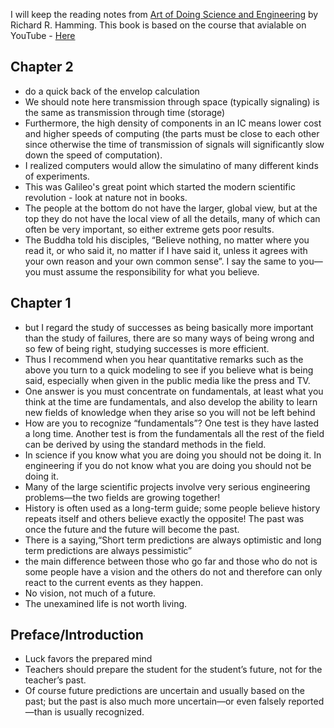 I will keep the reading notes from [Art of Doing Science and Engineering](https://www.amazon.com/Art-Doing-Science-Engineering-Learning/dp/9056995006) by Richard R. Hamming. This book is based on the course that avialable on YouTube - [Here](https://www.youtube.com/playlist?list=PL2FF649D0C4407B30)

## Chapter 2
* do a quick back of the envelop calculation
* We should note here transmission through space (typically signaling) is the same as transmission through time (storage)
* Furthermore, the high density of components in an IC means lower cost and higher speeds of computing (the parts must be close to each other since otherwise the time of transmission of signals will significantly slow down the speed of computation). 
* I realized computers would allow the simulatino of many different kinds of experiments. 
* This was Galileo's great point which started the modern scientific revolution - look at nature not in books. 
* The people at the bottom do not have the larger, global view, but at the top they do not have the local view of all the details, many of which can often be very important, so either extreme gets poor results.
* The Buddha told his disciples, “Believe nothing, no matter where you read it, or who said it, no matter if I have said it, unless it agrees with your own reason and your own common sense”. I say the same to you—you must assume the responsibility for what you believe.

## Chapter 1
* but I regard the study of successes as being basically more important than the study of failures, there are so many ways of being wrong and so few of being right, studying successes is more efficient. 
* Thus I recommend when you hear quantitative remarks such as the above you turn to a quick modeling to see if you believe what is being said, especially when given in the public media like the press and TV.
* One answer is you must concentrate on fundamentals, at least what you think at the time are fundamentals, and also develop the ability to learn new fields of knowledge when they arise so you will not be left behind
* How are you to recognize “fundamentals”? One test is they have lasted a long time. Another test is from the fundamentals all the rest of the field can be derived by using the standard methods in the field.
* In science if you know what you are doing you should not be doing it. In engineering if you do not know what you are doing you should not be doing it.
* Many of the large scientific projects involve very serious engineering problems—the two fields are growing together!
* History is often used as a long-term guide; some people believe history repeats itself and others believe exactly the opposite! The past was once the future and the future will become the past.
* There is a saying,“Short term predictions are always optimistic and long term predictions are always pessimistic”
* the main difference between those who go far and those who do not is some people have a vision and the others do not and therefore can only react to the current events as they happen.
* No vision, not much of a future.
* The unexamined life is not worth living.

## Preface/Introduction
* Luck favors the prepared mind
* Teachers should prepare the student for the student’s future, not for the teacher’s past.
* Of course future predictions are uncertain and usually based on the past; but the past is also much more uncertain—or even falsely reported—than is usually recognized.